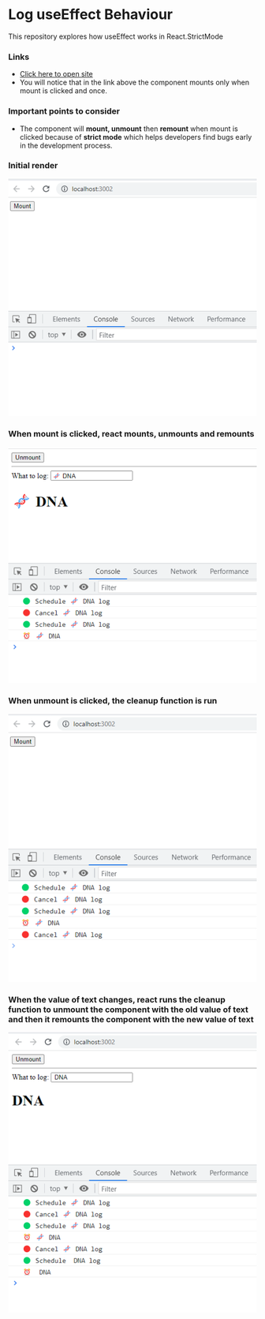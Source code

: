 <div>
  <h1>Log useEffect Behaviour</h1>
  <p>
    This repository explores how useEffect works in React.StrictMode
  </p>
  
</div>

### Links

- [Click here to open site](https://log-use-effect-behaviour.netlify.app/)
- You will notice that in the link above the component mounts only when mount is clicked and once.

### Important points to consider

- The component will <strong>mount, unmount</strong> then <strong>remount</strong> when mount is clicked because of <strong>strict mode</strong> which helps developers find bugs early in the development process.

### Initial render

<img src="./src/images/mount.png"/>

### When mount is clicked, react mounts, unmounts and remounts

<img src="./src/images/mounted.png"/>

### When unmount is clicked, the cleanup function is run

<img src="./src/images/unmount.png"/>

### When the value of text changes, react runs the cleanup function to unmount the component with the old value of text and then it remounts the component with the new value of text

<img src="./src/images/onChange.png"/>
